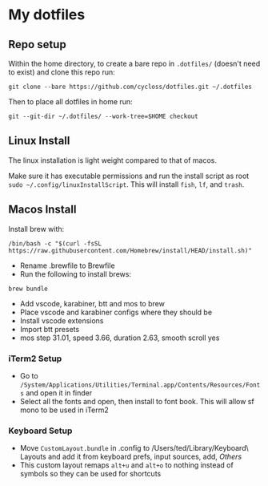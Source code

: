 # My dotfiles

## Repo setup

Within the home directory, to create a bare repo in `.dotfiles/` (doesn't need to exist) and clone this repo run:

```shell
git clone --bare https://github.com/cycloss/dotfiles.git ~/.dotfiles
```

Then to place all dotfiles in home run:

```shell
git --git-dir ~/.dotfiles/ --work-tree=$HOME checkout
```

## Linux Install

The linux installation is light weight compared to that of macos.

Make sure it has executable permissions and run the install script as root `sudo ~/.config/linuxInstallScript`. This will install `fish`, `lf`, and `trash`.

## Macos Install

Install brew with:

```shell
/bin/bash -c "$(curl -fsSL https://raw.githubusercontent.com/Homebrew/install/HEAD/install.sh)"
```

- Rename .brewfile to Brewfile
- Run the following to install brews:

```shell
brew bundle
```

- Add vscode, karabiner, btt and mos to brew
- Place vscode and karabiner configs where they should be
- Install vscode extensions
- Import btt presets
- mos step 31.01, speed 3.66, duration 2.63, smooth scroll yes

### iTerm2 Setup

- Go to `/System/Applications/Utilities/Terminal.app/Contents/Resources/Fonts` and open it in finder
- Select all the fonts and open, then install to font book. This will allow sf mono to be used in iTerm2

### Keyboard Setup

- Move `CustomLayout.bundle` in .config to /Users/ted/Library/Keyboard\ Layouts and add it from keyboard prefs, input sources, add, *Others*
- This custom layout remaps `alt+u` and `alt+o` to nothing instead of symbols so they can be used for shortcuts
